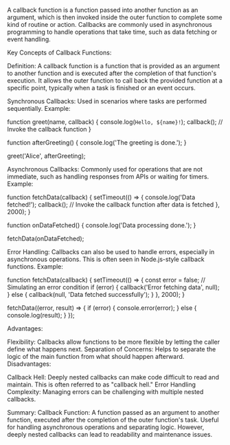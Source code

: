 A callback function is a function passed into another function as an argument, which is then invoked inside the outer function to complete some kind of routine or action. Callbacks are commonly used in asynchronous programming to handle operations that take time, such as data fetching or event handling.

Key Concepts of Callback Functions:

Definition:
A callback function is a function that is provided as an argument to another function and is executed after the completion of that function's execution.
It allows the outer function to call back the provided function at a specific point, typically when a task is finished or an event occurs.

Synchronous Callbacks:
Used in scenarios where tasks are performed sequentially.
Example:

function greet(name, callback) {
  console.log(`Hello, ${name}!`);
  callback(); // Invoke the callback function
}

function afterGreeting() {
  console.log('The greeting is done.');
}

greet('Alice', afterGreeting);

Asynchronous Callbacks:
Commonly used for operations that are not immediate, such as handling responses from APIs or waiting for timers.
Example:

function fetchData(callback) {
  setTimeout(() => {
    console.log('Data fetched!');
    callback(); // Invoke the callback function after data is fetched
  }, 2000);
}

function onDataFetched() {
  console.log('Data processing done.');
}

fetchData(onDataFetched);

Error Handling:
Callbacks can also be used to handle errors, especially in asynchronous operations. This is often seen in Node.js-style callback functions.
Example:

function fetchData(callback) {
  setTimeout(() => {
    const error = false; // Simulating an error condition
    if (error) {
      callback('Error fetching data', null);
    } else {
      callback(null, 'Data fetched successfully');
    }
  }, 2000);
}

fetchData((error, result) => {
  if (error) {
    console.error(error);
  } else {
    console.log(result);
  }
});


Advantages:

Flexibility: Callbacks allow functions to be more flexible by letting the caller define what happens next.
Separation of Concerns: Helps to separate the logic of the main function from what should happen afterward.
Disadvantages:

Callback Hell: Deeply nested callbacks can make code difficult to read and maintain. This is often referred to as "callback hell."
Error Handling Complexity: Managing errors can be challenging with multiple nested callbacks.


Summary:
Callback Function: A function passed as an argument to another function, executed after the completion of the outer function's task. Useful for handling asynchronous operations and separating logic. However, deeply nested callbacks can lead to readability and maintenance issues.
